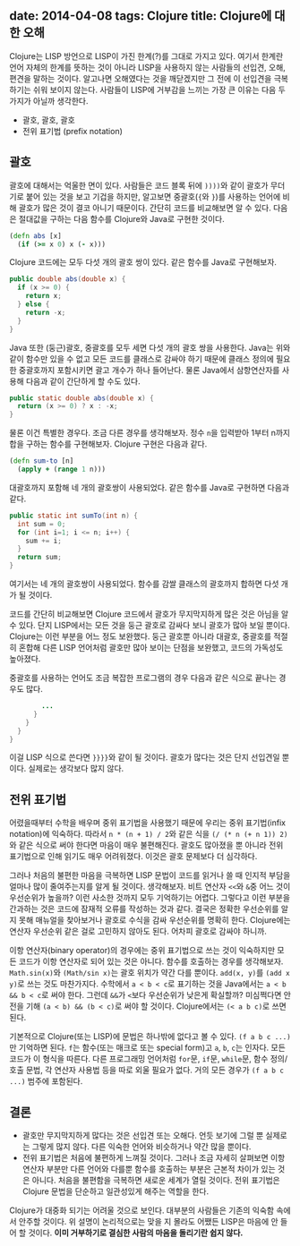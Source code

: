 date: 2014-04-08
tags: Clojure
title: Clojure에 대한 오해
---
Clojure는 LISP 방언으로 LISP이 가진 한계(?)를 그대로 가지고 있다. 여기서 한계란 언어 자체의 한계를 뜻하는 것이 아니라 LISP을 사용하지 않는 사람들의 선입견, 오해, 편견을 말하는 것이다. 알고나면 오해였다는 것을 깨닫겠지만 그 전에 이 선입견을 극복하기는 쉬워 보이지 않는다. 사람들이 LISP에 거부감을 느끼는 가장 큰 이유는 다음 두 가지가 아닐까 생각한다.
<!-- more -->

* 괄호, 괄호, 괄호
* 전위 표기법 (prefix notation)

## 괄호
괄호에 대해서는 억울한 면이 있다. 사람들은 코드 블록 뒤에 `))))`와 같이 괄호가 무더기로 붙어 있는 것을 보고 기겁을 하지만, 알고보면 중괄호(`{`와 `}`)를 사용하는 언어에 비해 괄호가 많은 것이 결코 아니기 때문이다. 간단히 코드를 비교해보면 알 수 있다. 다음은 절대값을 구하는 다음 함수를 Clojure와 Java로 구현한 것이다.

```clojure
(defn abs [x]
  (if (>= x 0) x (- x)))
```
Clojure 코드에는 모두 다섯 개의 괄호 쌍이 있다. 같은 함수를 Java로 구현해보자.

```java
public double abs(double x) {
  if (x >= 0) {
    return x;
  } else {
    return -x;
  }
}
```
Java 또한 (둥근)괄호, 중괄호를 모두 세면 다섯 개의 괄호 쌍을 사용한다. Java는 위와 같이 함수만 있을 수 없고 모든 코드를 클래스로 감싸야 하기 때문에 클래스 정의에 필요한 중괄호까지 포함시키면 괄고 개수가 하나 들어난다. 물론 Java에서 삼항연산자를 사용해 다음과 같이 간단하게 할 수도 있다.

```java
public static double abs(double x) {
  return (x >= 0) ? x : -x;
}
```
물론 이건 특별한 경우다. 조금 다른 경우를 생각해보자. 정수 `n`을 입력받아 1부터 n까지 합을 구하는 함수를 구현해보자. Clojure 구현은 다음과 같다.

```clojure
(defn sum-to [n]
  (apply + (range 1 n)))
```
대괄호까지 포함해 네 개의 괄호쌍이 사용되었다. 같은 함수를 Java로 구현하면 다음과 같다.

```java
public static int sumTo(int n) {
  int sum = 0;
  for (int i=1; i <= n; i++) {
    sum += i;
  }
  return sum;
}
```
여기서는 네 개의 괄호쌍이 사용되었다. 함수를 감쌀 클래스의 괄호까지 합하면 다섯 개가 될 것이다.

코드를 간단히 비교해보면 Clojure 코드에서 괄호가 무지막지하게 많은 것은 아님을 알 수 있다. 단지 LISP에서는 모든 것을 둥근 괄호로 감싸다 보니 괄호가 많아 보일 뿐이다. Clojure는 이런 부분을 어느 정도 보완했다. 둥근 괄호뿐 아니라 대괄호, 중괄호를 적절히 혼합해 다른 LISP 언어처럼 괄호만 많아 보이는 단점을 보완했고, 코드의 가독성도 높아졌다.

중괄호를 사용하는 언어도 조금 복잡한 프로그램의 경우 다음과 같은 식으로 끝나는 경우도 많다.

```java
        ...
      }
    }
  }
}
```
이걸 LISP 식으로 쓴다면 `}}}}`와 같이 될 것이다. 괄호가 많다는 것은 단지 선입견일 뿐이다. 실제로는 생각보다 많지 않다.

## 전위 표기법
어렸을때부터 수학을 배우며 중위 표기법을 사용했기 때문에 우리는 중위 표기법(infix notation)에 익숙하다. 따라서 `n * (n + 1) / 2`와 같은 식을 `(/ (* n (+ n 1)) 2)`와 같은 식으로 써야 한다면 마음이 매우 불편해진다. 괄호도 많아졌을 뿐 아니라 전위 표기법으로 인해 읽기도 매우 어려워졌다. 이것은 괄호 문제보다 더 심각하다.

그러나 처음의 불편한 마음을 극복하면 LISP 문법이 코드를 읽거나 쓸 때 인지적 부담을 얼마나 많이 줄여주는지를 알게 될 것이다. 생각해보자. 비트 연산자 `<<`와 `&`중 어느 것이 우선순위가 높을까? 이런 사소한 것까지 모두 기억하기는 어렵다. 그렇다고 이런 부분을 간과하는 것은 코드에 잠재적 오류를 작성하는 것과 같다. 결국은 정확한 우선순위를 알지 못해 매뉴얼을 찾아보거나 괄호로 수식을 감싸 우선순위를 명확히 한다. Clojure에는 연산자 우선순위 같은 걸로 고민하지 않아도 된다. 어차피 괄호로 감싸야 하니까.

이항 연산자(binary operator)의 경우에는 중위 표기법으로 쓰는 것이 익숙하지만 모든 코드가 이항 연산자로 되어 있는 것은 아니다. 함수를 호출하는 경우를 생각해보자. `Math.sin(x)`와 `(Math/sin x)`는 괄호 위치가 약간 다를 뿐이다. `add(x, y)`를 `(add x y)`로 쓰는 것도 마찬가지다. 수학에서 `a < b < c`로 표기하는 것을 Java에서는 `a < b && b < c`로 써야 한다. 그런데 `&&`가 `<`보다 우선순위가 낮은게 확실할까? 미심쩍다면 안전을 기해 `(a < b) && (b < c)`로 써야 할 것이다. Clojure에서는 `(< a b c)`로 쓰면 된다.

기본적으로 Clojure(또는 LISP)에 문법은 하나밖에 없다고 볼 수 있다. `(f a b c ...)`만 기억하면 된다. `f`는 함수(또는 매크로 또는 special form)고 `a`, `b`, `c`는 인자다. 모든 코드가 이 형식을 따른다. 다른 프로그래밍 언어처럼 `for`문, `if`문, `while`문, 함수 정의/호출 문법, 각 연산자 사용법 등을 따로 외울 필요가 없다. 거의 모든 경우가 `(f a b c ...)` 범주에 포함된다.

## 결론
* 괄호만 무지막지하게 많다는 것은 선입견 또는 오해다. 언듯 보기에 그럴 뿐 실제로는 그렇게 많지 않다. 다른 익숙한 언어와 비슷하거나 약간 많을 뿐이다.
* 전위 표기법은 처음에 불편하게 느껴질 것이다. 그러나 조금 자세히 살펴보면 이항 연산자 부분만 다른 언어와 다를뿐 함수를 호출하는 부분은 근본적 차이가 있는 것은 아니다. 처음을 불편함을 극복하면 새로운 세계가 열릴 것이다. 전위 표기법은 Clojure 문법을 단순하고 일관성있게 해주는 역할을 한다.

Clojure가 대중화 되기는 어려울 것으로 보인다. 대부분의 사람들은 기존의 익숙함 속에서 안주할 것이다. 위 설명이 논리적으로는 맞을 지 몰라도 어쨌든 LISP은 마음에 안 들어 할 것이다. **이미 거부하기로 결심한 사람의 마음을 돌리기란 쉽지 않다.**
